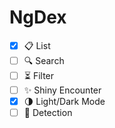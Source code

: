 # NgDex

- [x] 📋 List
- [ ] 🔍 Search
- [ ] ⏳ Filter
- [ ] ✨ Shiny Encounter
- [x] 🌗 Light/Dark Mode
- [ ] 📸 Detection
